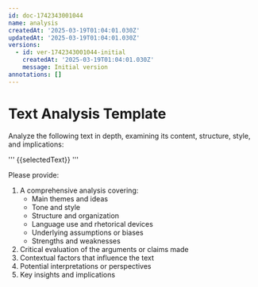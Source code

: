 ```yaml
---
id: doc-1742343001044
name: analysis
createdAt: '2025-03-19T01:04:01.030Z'
updatedAt: '2025-03-19T01:04:01.030Z'
versions:
  - id: ver-1742343001044-initial
    createdAt: '2025-03-19T01:04:01.030Z'
    message: Initial version
annotations: []
---
```

# Text Analysis Template

Analyze the following text in depth, examining its content, structure, style, and implications:

'''
{{selectedText}}
'''

Please provide:
1. A comprehensive analysis covering:
   - Main themes and ideas
   - Tone and style
   - Structure and organization
   - Language use and rhetorical devices
   - Underlying assumptions or biases
   - Strengths and weaknesses
2. Critical evaluation of the arguments or claims made
3. Contextual factors that influence the text
4. Potential interpretations or perspectives
5. Key insights and implications 